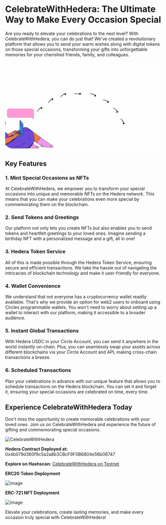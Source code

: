 # CelebrateWithHedera: The Ultimate Way to Make Every Occasion Special

Are you ready to elevate your celebrations to the next level? With CelebrateWithHedera, you can do just that! We've created a revolutionary platform that allows you to send your warm wishes along with digital tokens on those special occasions, transforming your gifts into unforgettable memories for your cherished friends, family, and colleagues.

![](https://github.com/ConnectBhawna/CelebrateWithHedera/blob/main/pitching_video_of_app.gif)

## Key Features

### 1. Mint Special Occasions as NFTs

At CelebrateWithHedera, we empower you to transform your special occasions into unique and memorable NFTs on the Hedera network. This means that you can make your celebrations even more special by commemorating them on the blockchain. 

### 2. Send Tokens and Greetings

Our platform not only lets you create NFTs but also enables you to send tokens and heartfelt greetings to your loved ones. Imagine sending a birthday NFT with a personalized message and a gift, all in one!

### 3. Hedera Token Service

All of this is made possible through the Hedera Token Service, ensuring secure and efficient transactions. We take the hassle out of navigating the intricacies of blockchain technology and make it user-friendly for everyone.

### 4. Wallet Convenience

We understand that not everyone has a cryptocurrency wallet readily available. That's why we provide an option for web2 users to onboard using Circles programmable wallets. You won't need to worry about setting up a wallet to interact with our platform, making it accessible to a broader audience.

### 5. Instant Global Transactions

With Hedera USDC in your Circle Account, you can send it anywhere in the world instantly on-chain. Plus, you can seamlessly swap your assets across different blockchains via your Circle Account and API, making cross-chain transactions a breeze.

### 6. Scheduled Transactions

Plan your celebrations in advance with our unique feature that allows you to schedule transactions on the Hedera blockchain. You can set it and forget it, ensuring your special occasions are celebrated on time, every time.

## Experience CelebrateWithHedera Today

Don't miss the opportunity to create memorable celebrations with your loved ones. Join us on CelebrateWithHedera and experience the future of gifting and commemorating special occasions.

![CelebrateWithHedera](https://github.com/ConnectBhawna/CelebrateWithHedera/assets/95926324/632b77f1-811b-4749-9068-ce08b3f4ba41)

**Hedera Contract Deployed at:** 0x4b079d360f9c5a2a8b3CBcF9F0B6804e56b06747

**Explore on Hashscan:** [CelebrateWithHedera on Testnet](https://hashscan.io/testnet/tx/0xb4149467c97a64408a0cdba96e2efc809a8d71203b320b592bf0d96b48495ad5)

**ERC20 Token Deployment**

![image](https://github.com/kamalbuilds/CelebratewithHedera/assets/95926324/27ef34c9-1b52-48a6-bf0c-1aaf40550285)

**ERC-721 NFT Deployment**

![image](https://github.com/kamalbuilds/CelebratewithHedera/assets/95926324/b215bf96-0c1b-454e-bf29-1d3b05f176f2)

Elevate your celebrations, create lasting memories, and make every occasion truly special with CelebrateWithHedera!
